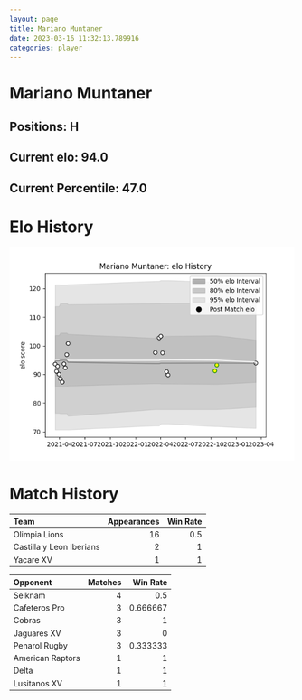 ```yaml
---  
layout: page  
title: Mariano Muntaner  
date: 2023-03-16 11:32:13.789916  
categories: player  
---
```

# Mariano Muntaner

## Positions: H

## Current elo: 94.0

## Current Percentile: 47.0

# Elo History


![elo history](history_MarianoMuntaner.png)
# Match History


| Team                     |   Appearances |   Win Rate |
|:-------------------------|--------------:|-----------:|
| Olimpia Lions            |            16 |        0.5 |
| Castilla y Leon Iberians |             2 |        1   |
| Yacare XV                |             1 |        1   |

| Opponent         |   Matches |   Win Rate |
|:-----------------|----------:|-----------:|
| Selknam          |         4 |   0.5      |
| Cafeteros Pro    |         3 |   0.666667 |
| Cobras           |         3 |   1        |
| Jaguares XV      |         3 |   0        |
| Penarol Rugby    |         3 |   0.333333 |
| American Raptors |         1 |   1        |
| Delta            |         1 |   1        |
| Lusitanos XV     |         1 |   1        |
